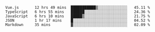 
<!--
**xy406043/xy406043** is a ✨ _special_ ✨ repository because its `README.md` (this file) appears on your GitHub profile.

Here are some ideas to get you started:

- 🔭 I’m currently working on ...
- 🌱 I’m currently learning ...
- 👯 I’m looking to collaborate on ...
- 🤔 I’m looking for help with ...
- 💬 Ask me about ...
- 📫 How to reach me: ...
- 😄 Pronouns: ...
- ⚡ Fun fact: ...
-->

<!--START_SECTION:waka-->
```text
Vue.js       12 hrs 49 mins  ███████████▒░░░░░░░░░░░░░   45.11 % 
TypeScript   6 hrs 55 mins   ██████░░░░░░░░░░░░░░░░░░░   24.36 % 
JavaScript   6 hrs 10 mins   █████▒░░░░░░░░░░░░░░░░░░░   21.75 % 
JSON         1 hr 17 mins    █░░░░░░░░░░░░░░░░░░░░░░░░   04.52 % 
Markdown     35 mins         ▓░░░░░░░░░░░░░░░░░░░░░░░░   02.09 % 
```
<!--END_SECTION:waka-->
